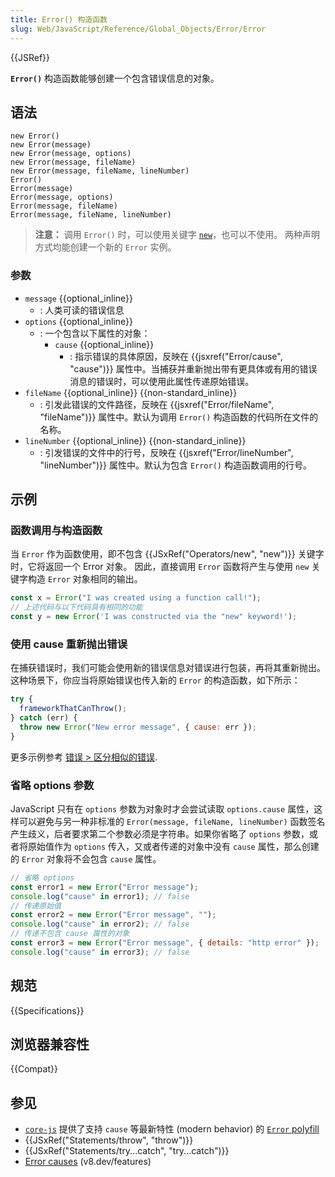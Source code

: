 ```yaml
---
title: Error() 构造函数
slug: Web/JavaScript/Reference/Global_Objects/Error/Error
---
```


{{JSRef}}

**`Error()`** 构造函数能够创建一个包含错误信息的对象。

## 语法

```js-nolint
new Error()
new Error(message)
new Error(message, options)
new Error(message, fileName)
new Error(message, fileName, lineNumber)
Error()
Error(message)
Error(message, options)
Error(message, fileName)
Error(message, fileName, lineNumber)
```

> **注意：** 调用 `Error()` 时，可以使用关键字 [`new`](/zh-CN/docs/Web/JavaScript/Reference/Operators/new)，也可以不使用。 两种声明方式均能创建一个新的 `Error` 实例。

### 参数

- `message` {{optional_inline}}
  - : 人类可读的错误信息
- `options` {{optional_inline}}
  - : 一个包含以下属性的对象：
    - `cause` {{optional_inline}}
      - : 指示错误的具体原因，反映在 {{jsxref("Error/cause", "cause")}} 属性中。当捕获并重新抛出带有更具体或有用的错误消息的错误时，可以使用此属性传递原始错误。
- `fileName` {{optional_inline}} {{non-standard_inline}}
  - : 引发此错误的文件路径，反映在 {{jsxref("Error/fileName", "fileName")}} 属性中。默认为调用 `Error()` 构造函数的代码所在文件的名称。
- `lineNumber` {{optional_inline}} {{non-standard_inline}}
  - : 引发错误的文件中的行号，反映在 {{jsxref("Error/lineNumber", "lineNumber")}} 属性中。默认为包含 `Error()` 构造函数调用的行号。

## 示例

### 函数调用与构造函数

当 `Error` 作为函数使用，即不包含 {{JSxRef("Operators/new", "new")}} 关键字时，它将返回一个 Error 对象。
因此，直接调用 `Error` 函数将产生与使用 `new` 关键字构造 `Error` 对象相同的输出。

```js
const x = Error("I was created using a function call!");
// 上述代码与以下代码具有相同的功能
const y = new Error('I was constructed via the "new" keyword!');
```

### 使用 cause 重新抛出错误

在捕获错误时，我们可能会使用新的错误信息对错误进行包装，再将其重新抛出。这种场景下，你应当将原始错误也传入新的 `Error` 的构造函数，如下所示：

```js
try {
  frameworkThatCanThrow();
} catch (err) {
  throw new Error("New error message", { cause: err });
}
```

更多示例参考 [错误 > 区分相似的错误](/zh-CN/docs/Web/JavaScript/Reference/Global_Objects/Error#区分相似的错误).

### 省略 options 参数

JavaScript 只有在 `options` 参数为对象时才会尝试读取 `options.cause` 属性，这样可以避免与另一种非标准的 `Error(message, fileName, lineNumber)` 函数签名产生歧义，后者要求第二个参数必须是字符串。如果你省略了 `options` 参数，或者将原始值作为 `options` 传入，又或者传递的对象中没有 `cause` 属性，那么创建的 `Error` 对象将不会包含 `cause` 属性。

```js
// 省略 options 
const error1 = new Error("Error message");
console.log("cause" in error1); // false
// 传递原始值 
const error2 = new Error("Error message", "");
console.log("cause" in error2); // false
// 传递不包含 cause 属性的对象
const error3 = new Error("Error message", { details: "http error" });
console.log("cause" in error3); // false
```

## 规范

{{Specifications}}

## 浏览器兼容性

{{Compat}}

## 参见

- [`core-js`](https://github.com/zloirock/core-js) 提供了支持 `cause` 等最新特性 (modern behavior) 的 [`Error` polyfill](https://github.com/zloirock/core-js#ecmascript-error)
- {{JSxRef("Statements/throw", "throw")}}
- {{JSxRef("Statements/try...catch", "try...catch")}}
- [Error causes](https://v8.dev/features/error-cause) (v8.dev/features)
